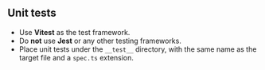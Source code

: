 ## Unit tests

- Use **Vitest** as the test framework.
- Do **not** use **Jest** or any other testing frameworks.
- Place unit tests under the `__test__` directory, with the same name as the target file and a `spec.ts` extension.